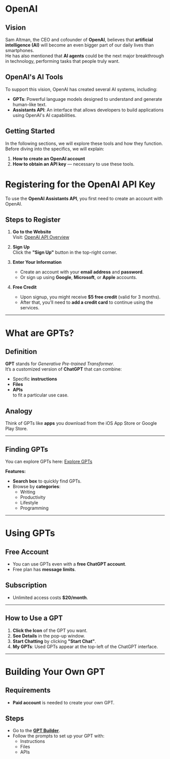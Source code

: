 # OpenAI

## Vision
Sam Altman, the CEO and cofounder of **OpenAI**, believes that **artificial intelligence (AI)** will become an even bigger part of our daily lives than smartphones.  
He has also mentioned that **AI agents** could be the next major breakthrough in technology, performing tasks that people truly want.

## OpenAI's AI Tools
To support this vision, OpenAI has created several AI systems, including:

- **GPTs**: Powerful language models designed to understand and generate human-like text.
- **Assistants API**: An interface that allows developers to build applications using OpenAI's AI capabilities.

## Getting Started
In the following sections, we will explore these tools and how they function.  
Before diving into the specifics, we will explain:

1. **How to create an OpenAI account**
2. **How to obtain an API key** — necessary to use these tools.

# Registering for the OpenAI API Key

To use the **OpenAI Assistants API**, you first need to create an account with OpenAI.  

## Steps to Register
1. **Go to the Website**  
   Visit: [OpenAI API Overview](https://platform.openai.com/overview)  

2. **Sign Up**  
   Click the **"Sign Up"** button in the top-right corner.

3. **Enter Your Information**  
   - Create an account with your **email address** and **password**.  
   - Or sign up using **Google**, **Microsoft**, or **Apple** accounts.

4. **Free Credit**  
   - Upon signup, you might receive **$5 free credit** (valid for 3 months).  
   - After that, you’ll need to **add a credit card** to continue using the services.

---

# What are GPTs?

## Definition
**GPT** stands for *Generative Pre-trained Transformer*.  
It’s a customized version of **ChatGPT** that can combine:
- Specific **instructions**
- **Files**
- **APIs**  
to fit a particular use case.

## Analogy
Think of GPTs like **apps** you download from the iOS App Store or Google Play Store.

---

## Finding GPTs
You can explore GPTs here: [Explore GPTs](https://chat.openai.com/gpts)  

**Features:**
- **Search box** to quickly find GPTs.
- Browse by **categories**:
  - Writing
  - Productivity
  - Lifestyle
  - Programming

---

# Using GPTs

## Free Account
- You can use GPTs even with a **free ChatGPT account**.
- Free plan has **message limits**.

## Subscription
- Unlimited access costs **$20/month**.

---

## How to Use a GPT
1. **Click the Icon** of the GPT you want.
2. **See Details** in the pop-up window.
3. **Start Chatting** by clicking **"Start Chat"**.
4. **My GPTs**: Used GPTs appear at the top-left of the ChatGPT interface.

---

# Building Your Own GPT

## Requirements
- **Paid account** is needed to create your own GPT.

## Steps
- Go to the **[GPT Builder](https://chat.openai.com/gpts/editor)**.
- Follow the prompts to set up your GPT with:
  - Instructions
  - Files
  - APIs
